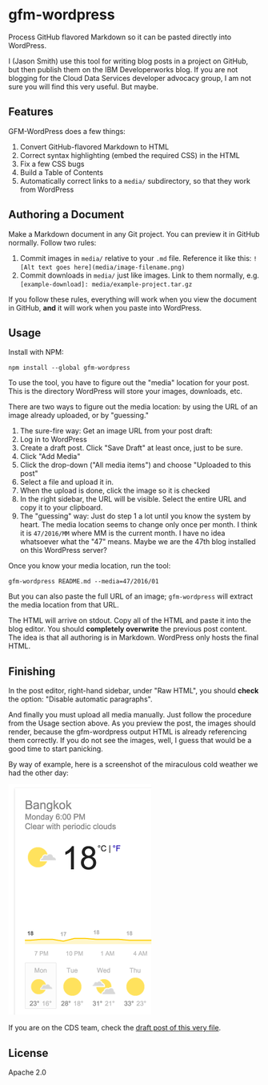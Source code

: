 # gfm-wordpress

Process GitHub flavored Markdown so it can be pasted directly into WordPress.

I (Jason Smith) use this tool for writing blog posts in a project on GitHub, but then publish them on the IBM Developerworks blog. If you are not blogging for the Cloud Data Services developer advocacy group, I am not sure you will find this very useful. But maybe.

## Features

GFM-WordPress does a few things:

1. Convert GitHub-flavored Markdown to HTML
1. Correct syntax highlighting (embed the required CSS) in the HTML
1. Fix a few CSS bugs
1. Build a Table of Contents
1. Automatically correct links to a `media/` subdirectory, so that they work from WordPress

## Authoring a Document

Make a Markdown document in any Git project. You can preview it in GitHub normally. Follow two rules:

1. Commit images in `media/` relative to your `.md` file. Reference it like this: `![Alt text goes here](media/image-filename.png)`
1. Commit downloads in `media/` just like images. Link to them normally, e.g. `[example-download]: media/example-project.tar.gz`

If you follow these rules, everything will work when you view the document in GitHub, **and** it will work when you paste into WordPress.

## Usage

Install with NPM:

    npm install --global gfm-wordpress

To use the tool, you have to figure out the "media" location for your post. This is the directory WordPress will store your images, downloads, etc.

There are two ways to figure out the media location: by using the URL of an image already uploaded, or by "guessing."

1. The sure-fire way: Get an image URL from your post draft:
  1. Log in to WordPress
  1. Create a draft post. Click "Save Draft" at least once, just to be sure.
  1. Click "Add Media"
  1. Click the drop-down ("All media items") and choose "Uploaded to this post"
  1. Select a file and upload it in.
  1. When the upload is done, click the image so it is checked
  1. In the right sidebar, the URL will be visible. Select the entire URL and copy it to your clipboard.
2. The "guessing" way: Just do step 1 a lot until you know the system by heart. The media location seems to change only once per month. I think it is `47/2016/MM` where MM is the current month. I have no idea whatsoever what the "47" means. Maybe we are the 47th blog installed on this WordPress server?

Once you know your media location, run the tool:

    gfm-wordpress README.md --media=47/2016/01

But you can also paste the full URL of an image; `gfm-wordpress` will extract the media location from that URL.

The HTML will arrive on stdout. Copy all of the HTML and paste it into the blog editor. You should **completely overwrite** the previous post content. The idea is that all authoring is in Markdown. WordPress only hosts the final HTML.

## Finishing

In the post editor, right-hand sidebar, under "Raw HTML", you should **check** the option: "Disable automatic paragraphs".

And finally you must upload all media manually. Just follow the procedure from the Usage section above. As you preview the post, the images should render, because the gfm-wordpress output HTML is already referencing them correctly. If you do not see the images, well, I guess that would be a good time to start panicking.

By way of example, here is a screenshot of the miraculous cold weather we had the other day:

![This is very cold in Bangkok](media/bangkok-cold-weather.png)

If you are on the CDS team, check the [draft post of this very file][example-draft].

## License

Apache 2.0

[example-draft]: TODO
